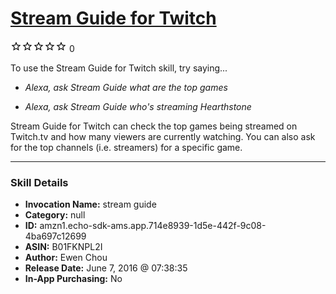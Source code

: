 # [Stream Guide for Twitch](http://alexa.amazon.com/#skills/amzn1.echo-sdk-ams.app.714e8939-1d5e-442f-9c08-4ba697c12699)
![0 stars](../../images/ic_star_border_black_18dp_1x.png)![0 stars](../../images/ic_star_border_black_18dp_1x.png)![0 stars](../../images/ic_star_border_black_18dp_1x.png)![0 stars](../../images/ic_star_border_black_18dp_1x.png)![0 stars](../../images/ic_star_border_black_18dp_1x.png) 0

To use the Stream Guide for Twitch skill, try saying...

* *Alexa, ask Stream Guide what are the top games*

* *Alexa, ask Stream Guide who's streaming Hearthstone*

Stream Guide for Twitch can check the top games being streamed on Twitch.tv and how many viewers are currently watching. You can also ask for the top channels (i.e. streamers) for a specific game.

***

### Skill Details

* **Invocation Name:** stream guide
* **Category:** null
* **ID:** amzn1.echo-sdk-ams.app.714e8939-1d5e-442f-9c08-4ba697c12699
* **ASIN:** B01FKNPL2I
* **Author:** Ewen Chou
* **Release Date:** June 7, 2016 @ 07:38:35
* **In-App Purchasing:** No
